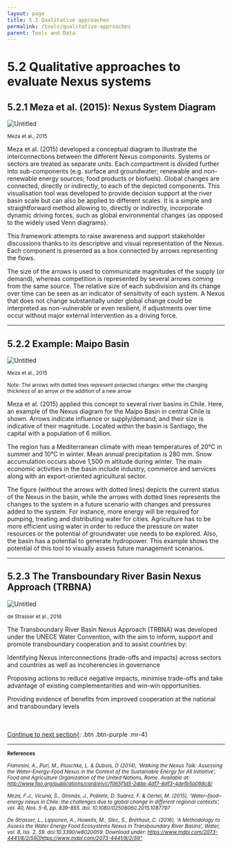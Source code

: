 ```yaml
---
layout: page
title: 5.2 Qualitative approaches
permalink: /tools/qualitative-approaches
parent: Tools and Data
---
```

# 5.2 Qualitative approaches to evaluate Nexus systems

## **5.2.1 Meza et al. (2015): Nexus System Diagram**

![Untitled](6%202%20Qualit%20f55bf/Untitled.png)
<p><small>Meza et al., 2015</small></p>
<p><small>  </small></p>

Meza et al. (2015) developed a conceptual diagram to illustrate the interconnections between the different Nexus components. Systems or sectors are treated as separate units. Each compartment is divided further into sub-components (e.g. surface and groundwater; renewable and non-renewable energy sources; food products or biofuels). Global changes are connected, directly or indirectly, to each of the depicted components. This visualisation tool was developed to provide decision support at the river basin scale but can also be applied to different scales. It is a simple and straightforward method allowing to, directly or indirectly, incorporate dynamic driving forces, such as global environmental changes (as opposed to the widely used Venn diagrams).

This framework attempts to raise awareness and support stakeholder discussions thanks to its descriptive and visual representation of the Nexus. Each component is presented as a box connected by arrows representing the flows.

The size of the arrows is used to communicate magnitudes of the supply (or demand), whereas competition is represented by several arrows coming from the same source. The relative size of each subdivision and its change over time can be seen as an indicator of sensitivity of each system. A Nexus that does not change substantially under global change could be interpreted as non-vulnerable or even resilient, if adjustments over time occur without major external intervention as a driving force.

<hr/>

## **5.2.2 Example: Maipo Basin**

![Untitled](6%202%20Qualit%20f55bf/Untitled%201.png)
<p><small>Meza et al., 2015</small></p>
<p><small> Note: The arrows with dotted lines represent projected changes:
either the changing thickness of an arrow or the addition of a new arrow </small></p>
<p><small> </small></p>

Meza et al. (2015) applied this concept to several river basins in Chile. Here, an example of the Nexus diagram for the Maipo Basin in central Chile is shown. Arrows indicate influence or supply/demand, and their size is indicative of their magnitude. Located within the basin is Santiago, the capital with a population of 6 million. 

The region has a Mediterranean climate with mean temperatures of 20°C in summer and 10°C in winter. Mean annual precipitation is 280 mm. Snow accumulation occurs above 1,500 m altitude during winter. The main economic activities in the basin include industry, commerce and services along with an export-oriented agricultural sector.

The figure (without the arrows with dotted lines) depicts the current status of the Nexus in the basin, while the arrows with dotted lines represents the changes to the system in a future scenario with changes and pressures added to the system. For instance, more energy will be required for pumping, treating and distributing water for cities. Agriculture has to be more efficient using water in order to reduce the pressure on water resources or the potential of groundwater use needs to be explored. Also, the basin has a potential to generate hydropower. This example shows the potential of this tool to visually assess future management scenarios.

<hr/>

## **5.2.3 The Transboundary River Basin Nexus Approach (TRBNA)**

![Untitled](6%202%20Qualit%20f55bf/Untitled%202.png)
<p><small>de Strasser et al., 2016</small></p>
<p><small>  </small></p>

The Transboundary River Basin Nexus Approach (TRBNA) was developed under the UNECE Water Convention, with the aim to inform, support and promote transboundary cooperation and to assist countries by:

Identifying Nexus interconnections (trade-offs and impacts) across sectors and countries as well as incoherencies in governance

Proposing actions to reduce negative impacts, minimise trade-offs and take advantage of existing complementarities and win-win opportunities.

Providing evidence of benefits from improved cooperation at the national and transboundary levels


<br/> <br/>
[Continue to next section](https://waterbender231.github.io/wef-nexus-online-course/tools/semi-quantitative){: .btn .btn-purple .mr-4}

<hr/>


<p><small><b>References</b></small></p>
<p><small><i>Flammini, A., Puri, M., Pluschke, L. & Dubois, O (2014), ‘Walking the Nexus Talk: Assessing the Water-Energy-Food Nexus in the Context of the Sustainable Energy for All Initiative’, Food and Agriculture Organization of the United Nations, Rome. Available at: <a href="http://www.fao.org/publications/card/en/c/f065f1d5-2dda-4df7-8df3-4defb5a098c8/">http://www.fao.org/publications/card/en/c/f065f1d5-2dda-4df7-8df3-4defb5a098c8/</a><br>
 <br>
Meza, F.J., Vicuna, S., Gironás, J., Poblete, D. Suárez, F. & Oertel, M. (2015), ‘Water–food–energy nexus in Chile: the challenges due to global change in different regional contexts’, vol. 40, Nos. 5-6, pp. 839-855. doi: 10.1080/02508060.2015.1087797<br>
 <br>
De Strasser, L., Lipponen, A., Howells, M., Stec, S., Bréthaut, C. (2016), ‘A Methodology to Assess the Water Energy Food Ecosystems Nexus in Transboundary River Basins’, Water, vol. 8, Iss. 2, 59. doi:10.3390/w8020059. Download under: <a href="https://www.mdpi.com/2073-4441/8/2/59](https://www.mdpi.com/2073-4441/8/2/59">https://www.mdpi.com/2073-4441/8/2/59](https://www.mdpi.com/2073-4441/8/2/59"</a></i></small></p>




